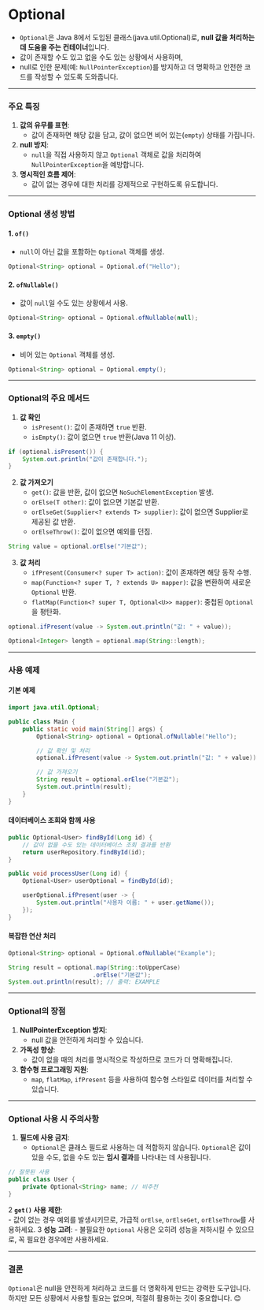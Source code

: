 # Optional
- `Optional`은 Java 8에서 도입된 클래스(java.util.Optional)로, **null 값을 처리하는 데 도움을 주는 컨테이너**입니다. 
- 값이 존재할 수도 있고 없을 수도 있는 상황에서 사용하며, 
- null로 인한 문제(예: `NullPointerException`)를 방지하고 더 명확하고 안전한 코드를 작성할 수 있도록 도와줍니다.

---

### 주요 특징

1. **값의 유무를 표현**:
    - 값이 존재하면 해당 값을 담고, 값이 없으면 비어 있는(`empty`) 상태를 가집니다.
2. **null 방지**:
    - `null`을 직접 사용하지 않고 `Optional` 객체로 값을 처리하여 `NullPointerException`을 예방합니다.
3. **명시적인 흐름 제어**:
    - 값이 없는 경우에 대한 처리를 강제적으로 구현하도록 유도합니다.

---

### Optional 생성 방법

#### 1. `of()`
- `null`이 아닌 값을 포함하는 `Optional` 객체를 생성.
```java
Optional<String> optional = Optional.of("Hello");
```
#### 2. `ofNullable()`
- 값이 `null`일 수도 있는 상황에서 사용.
```java
Optional<String> optional = Optional.ofNullable(null);
```
#### 3. `empty()`
- 비어 있는 `Optional` 객체를 생성.
```java
Optional<String> optional = Optional.empty();
```
---
### Optional의 주요 메서드

1. **값 확인**
    - `isPresent()`: 값이 존재하면 `true` 반환.
    - `isEmpty()`: 값이 없으면 `true` 반환(Java 11 이상).
```java
if (optional.isPresent()) {
    System.out.println("값이 존재합니다.");
}
```
2. **값 가져오기**
	- `get()`: 값을 반환, 값이 없으면 `NoSuchElementException` 발생.
	- `orElse(T other)`: 값이 없으면 기본값 반환.
	- `orElseGet(Supplier<? extends T> supplier)`: 값이 없으면 Supplier로 제공된 값 반환.
	- `orElseThrow()`: 값이 없으면 예외를 던짐.
```java
String value = optional.orElse("기본값");
```
3. **값 처리**
	- `ifPresent(Consumer<? super T> action)`: 값이 존재하면 해당 동작 수행.
	- `map(Function<? super T, ? extends U> mapper)`: 값을 변환하여 새로운 `Optional` 반환.
	- `flatMap(Function<? super T, Optional<U>> mapper)`: 중첩된 `Optional`을 평탄화.
```java
optional.ifPresent(value -> System.out.println("값: " + value));

Optional<Integer> length = optional.map(String::length);
```
---

### 사용 예제

#### 기본 예제
```java
import java.util.Optional;

public class Main {
    public static void main(String[] args) {
        Optional<String> optional = Optional.ofNullable("Hello");

        // 값 확인 및 처리
        optional.ifPresent(value -> System.out.println("값: " + value));

        // 값 가져오기
        String result = optional.orElse("기본값");
        System.out.println(result);
    }
}
```
#### 데이터베이스 조회와 함께 사용
```java
public Optional<User> findById(Long id) {
    // 값이 없을 수도 있는 데이터베이스 조회 결과를 반환
    return userRepository.findById(id);
}

public void processUser(Long id) {
    Optional<User> userOptional = findById(id);

    userOptional.ifPresent(user -> {
        System.out.println("사용자 이름: " + user.getName());
    });
}
```
#### 복잡한 연산 처리
```java
Optional<String> optional = Optional.ofNullable("Example");

String result = optional.map(String::toUpperCase)
                        .orElse("기본값");
System.out.println(result); // 출력: EXAMPLE
```

---

### Optional의 장점

1. **NullPointerException 방지**:
    - null 값을 안전하게 처리할 수 있습니다.
2. **가독성 향상**:
    - 값이 없을 때의 처리를 명시적으로 작성하므로 코드가 더 명확해집니다.
3. **함수형 프로그래밍 지원**:
    - `map`, `flatMap`, `ifPresent` 등을 사용하여 함수형 스타일로 데이터를 처리할 수 있습니다.

---

### Optional 사용 시 주의사항

1. **필드에 사용 금지**:
    - `Optional`은 클래스 필드로 사용하는 데 적합하지 않습니다. `Optional`은 값이 있을 수도, 없을 수도 있는 **임시 결과**를 나타내는 데 사용됩니다.
```java
// 잘못된 사용
public class User {
    private Optional<String> name; // 비추천
}
```
2 **`get()` 사용 제한**:  
    - 값이 없는 경우 예외를 발생시키므로, 가급적 `orElse`, `orElseGet`, `orElseThrow`를 사용하세요.
3 **성능 고려**:
    - 불필요한 `Optional` 사용은 오히려 성능을 저하시킬 수 있으므로, 꼭 필요한 경우에만 사용하세요.

---

### 결론

`Optional`은 null을 안전하게 처리하고 코드를 더 명확하게 만드는 강력한 도구입니다. 하지만 모든 상황에서 사용할 필요는 없으며, 적절히 활용하는 것이 중요합니다. 😊